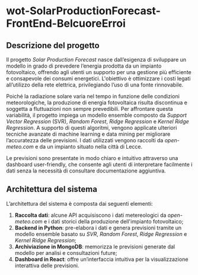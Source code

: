 # wot-SolarProductionForecast-FrontEnd-BelcuoreErroi
## Descrizione del progetto

Il progetto *Solar Production Forecast* nasce dall’esigenza di sviluppare un modello in grado di prevedere l’energia prodotta da un impianto fotovoltaico, offrendo agli utenti un supporto per una gestione più efficiente e consapevole dei consumi energetici. L'obiettivo è ottimizzare i costi legati all’utilizzo della rete elettrica, privilegiando l’uso di una fonte rinnovabile.

Poiché la radiazione solare varia nel tempo in funzione delle condizioni meteorologiche, la produzione di energia fotovoltaica risulta discontinua e soggetta a fluttuazioni non sempre prevedibili. Per affrontare questa variabilità, il progetto impiega un modello ensemble composto da *Support Vector Regression* (SVR), *Random Forest*, *Ridge Regression* e *Kernel Ridge Regression*. A supporto di questi algoritmi, vengono applicate ulteriori tecniche avanzate di machine learning e data mining per migliorare l’accuratezza delle previsioni. I dati utilizzati vengono raccolti da *open-meteo.com* e da un impianto situato nella città di Lecce.

Le previsioni sono presentate in modo chiaro e intuitivo attraverso una dashboard user-friendly, che consente agli utenti di interpretare facilmente i dati senza la necessità di consultare documentazione aggiuntiva.

## Architettura del sistema

L’architettura del sistema è composta dai seguenti elementi:

1. **Raccolta dati**: alcune API acquisiscono i dati metereologici da *open-meteo.com* e i dati storici della produzione dell'impianto fotovoltaico;
2. **Backend in Python**: pre-elabora i dati e genera previsioni tramite un modello ensemble basato su *SVR*, *Random Forest*, *Ridge Regression* e *Kernel Ridge Regression*;
3. **Archiviazione in MongoDB**: memorizza le previsioni generate dal modello per analisi e consultazioni future;
4. **Dashboard in React**: offre un’interfaccia intuitiva per la visualizzazione interattiva delle previsioni.

